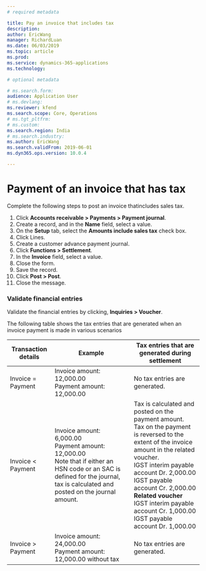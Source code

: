 ```yaml
---
# required metadata

title: Pay an invoice that includes tax
description:  
author: EricWang
manager: RichardLuan
ms.date: 06/03/2019
ms.topic: article
ms.prod: 
ms.service: dynamics-365-applications
ms.technology: 

# optional metadata

# ms.search.form: 
audience: Application User
# ms.devlang: 
ms.reviewer: kfend
ms.search.scope: Core, Operations
# ms.tgt_pltfrm: 
# ms.custom: 
ms.search.region: India
# ms.search.industry: 
ms.author: EricWang
ms.search.validFrom: 2019-06-01
ms.dyn365.ops.version: 10.0.4

---
```


# Payment of an invoice that has tax

Complete the following steps to post an invoice thatincludes sales tax.

1. Click **Accounts receivable > Payments > Payment journal**.
2. Create a record, and in the **Name** field, select a value.
3. On the **Setup** tab, select the **Amounts include sales tax** check box.
4. Click Lines.
5. Create a customer advance payment journal.
6. Click **Functions > Settlement**.
7. In the **Invoice** field, select a value.
8. Close the form.
9. Save the record.
10. Click **Post > Post**.
11. Close the message.

### Validate financial entries

Validate the financial entries by clicking, **Inquiries > Voucher**.

The following table shows the tax entries that are generated when an invoice payment is made in various scenarios

| Transaction details | Example                                                      | Tax entries that are generated during settlement             |
| ------------------- | ------------------------------------------------------------ | ------------------------------------------------------------ |
| Invoice = Payment   | Invoice amount: 12,000.00<br/>Payment amount: 12,000.00      | No tax entries are generated.                                |
| Invoice < Payment   | Invoice amount: 6,000.00<br/>Payment amount: 12,000.00<br/> Note that if either an HSN code or an SAC is defined for the journal, tax is calculated and posted on the journal amount. | Tax is calculated and posted on the payment amount.<br/>Tax on the payment is reversed to the extent of the invoice amount in the related voucher.<br/>IGST interim payable account Dr. 2,000.00<br/>IGST payable account Cr. 2,000.00<br/>**Related voucher**<br/>IGST interim payable account Cr. 1,000.00<br/>IGST payable account Dr. 1,000.00 |
| Invoice > Payment   | Invoice amount: 24,000.00<br/>Payment amount: 12,000.00 without tax | No tax entries are generated.                                 |





